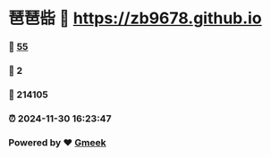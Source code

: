 # 琶琶啙 :link: https://zb9678.github.io 
### :page_facing_up: [55](https://zb9678.github.io/tag.html) 
### :speech_balloon: 2 
### :hibiscus: 214105 
### :alarm_clock: 2024-11-30 16:23:47 
### Powered by :heart: [Gmeek](https://github.com/Meekdai/Gmeek)
